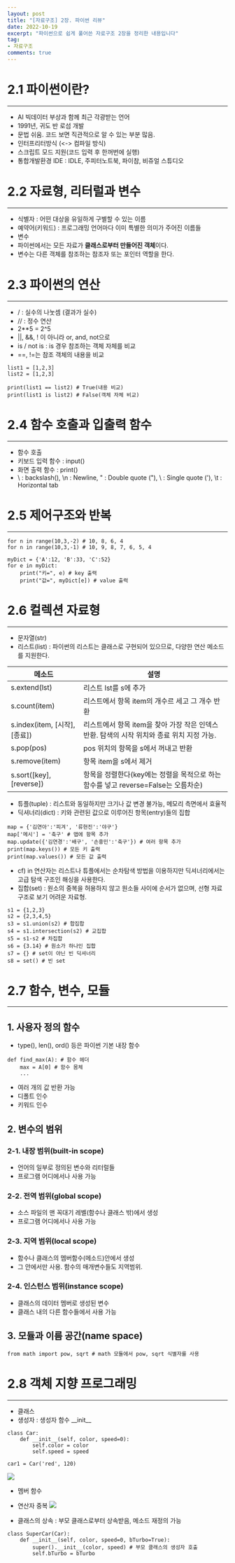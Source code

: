 ```yaml
---
layout: post  
title: "[자료구조] 2장. 파이썬 리뷰"
date: 2022-10-19
excerpt: "파이썬으로 쉽게 풀어쓴 자료구조 2장을 정리한 내용입니다"
tag:
- 자료구조
comments: true
--- 
```


# 2.1 파이썬이란?

---

- AI 빅데이터 부상과 함께 최근 각광받는 언어
- 1991년, 귀도 반 로섬 개발
- 문법 쉬움. 코드 보면 직관적으로 알 수 있는 부분 많음.
- 인터프리터방식 (<-> 컴파일 방식)
- 스크립트 모드 지원(코드 입력 후 한꺼번에 실행)
- 통합개발환경 IDE : IDLE, 주피터노트북, 파이참, 비쥬얼 스튜디오

# 2.2 자료형, 리터럴과 변수

---

- 식별자 : 어떤 대상을 유일하게 구별할 수 있는 이름
- 예약어(키워드) : 프로그래밍 언어마다 이미 특별한 의미가 주어진 이름들
- 변수
- 파이썬에서는 모든 자료가 **클래스로부터 만들어진 객체**이다.
- 변수는 다른 객체를 참조하는 참조자 또는 포인터 역할을 한다.

# 2.3 파이썬의 연산

---

- / : 실수의 나눗셈 (결과가 실수)
- // : 정수 연산
- 2**5 = 2^5
- \|\|, &&, ! 이 아니라 or, and, not으로
- is / not is : is 경우 참조하는 객체 자체를 비교
- ==, !=는 참조 객체의 내용을 비교

```
list1 = [1,2,3]
list2 = [1,2,3]

print(list1 == list2) # True(내용 비교)
print(list1 is list2) # False(객체 자체 비교)
```
# 2.4 함수 호출과 입출력 함수

---

- 함수 호출
- 키보드 입력 함수 : input()
- 화면 출력 함수 : print()
- \\ : backslash(\), \n : Newline, \" : Double quote ("), \ : Single quote ('), \t : Horizontal tab

# 2.5 제어구조와 반복

---

```
for n in range(10,3,-2) # 10, 8, 6, 4
for n in range(10,3,-1) # 10, 9, 8, 7, 6, 5, 4
```

```
myDict = {'A':12, 'B':33, 'C':52}
for e in myDict:
    print("키=", e) # key 출력
    print("값=", myDict[e]) # value 출력
```

# 2.6 컬렉션 자료형

---

- 문자열(str)
- 리스트(list) : 파이썬의 리스트는 클래스로 구현되어 있으므로, 다양한 연산 메소드를 지원한다.

|메소드|설명|
|---|-------|
|s.extend(lst)|리스트 lst를 s에 추가|
|s.count(item)|리스트에서 항목 item의 개수르 세고 그 개수 반환|
|s.index(item, [시작], [종료])|리스트에서 항목 item을 찾아 가장 작은 인덱스 반환. 탐색의 시작 위치와 종료 위치 지정 가능.|
|s.pop(pos)|pos 위치의 항목을 s에서 꺼내고 반환|
|s.remove(item)|항목 item을 s에서 제거|
|s.sort([key], [reverse])|항목을 정렬한다(key에는 정렬을 목적으로 하는 함수를 넣고 reverse=False는 오름차순)|

- 튜플(tuple) : 리스트와 동일하지만 크기나 값 변경 불가능, 메모리 측면에서 효율적
- 딕셔너리(dict) : 키와 관련된 값으로 이루어진 항목(entry)들의 집합
```
map = {'김연아':'피겨', '류현진':'야구'}
map['메시'] = '축구' # 맵에 항목 추가
map.update({'김연경':'배구', '손흥민':'축구'}) # 여러 항목 추가
print(map.keys()) # 모든 키 출력
print(map.values()) # 모든 값 출력
```
- cf) in 연산자는 리스트나 튜플에서는 순차탐색 방법을 이용하지만 딕셔너리에서는 고급 탐색 구조인 해싱을 사용한다. 
- 집합(set) : 원소의 중복을 허용하지 않고 원소들 사이에 순서가 없으며, 선형 자료구조로 보기 어려운 자료형.
```
s1 = {1,2,3}
s2 = {2,3,4,5}
s3 = s1.union(s2) # 합집합
s4 = s1.intersection(s2) # 교집합
s5 = s1-s2 # 차집합
s6 = {3.14} # 원소가 하나인 집합
s7 = {} # set이 아닌 빈 딕셔너리
s8 = set() # 빈 set
```

# 2.7 함수, 변수, 모듈

---

## 1. 사용자 정의 함수

- type(), len(), ord() 등은 파이썬 기본 내장 함수

```
def find_max(A): # 함수 헤더
    max = A[0] # 함수 몸체
    ...
```
- 여러 개의 값 반환 가능
- 디폴트 인수
- 키워드 인수

## 2. 변수의 범위

### 2-1. 내장 범위(built-in scope)
- 언어의 일부로 정의된 변수와 리터럴들
- 프로그램 어디에서나 사용 가능

### 2-2. 전역 범위(global scope)
- 소스 파일의 맨 꼭대기 레벨(함수나 클래스 밖)에서 생성
- 프로그램 어디에서나 사용 가능

### 2-3. 지역 범위(local scope)
- 함수나 클래스의 멤버함수(메소드)안에서 생성
- 그 안에서만 사용. 함수의 매개변수들도 지역범위.

### 2-4. 인스턴스 범위(instance scope)
- 클래스의 데이터 멤버로 생성된 변수
- 클래스 내의 다른 함수들에서 사용 가능

## 3. 모듈과 이름 공간(name space)

```
from math import pow, sqrt # math 모듈에서 pow, sqrt 식별자를 사용
```

# 2.8 객체 지향 프로그래밍

---

- 클래스
- 생성자 : 생성자 함수 \_\_init\_\_
```
class Car:
    def __init__(self, color, speed=0):
        self.color = color
        self.speed = speed

car1 = Car('red', 120)
```

![](https://user-images.githubusercontent.com/77424107/196892593-f634ef35-ec2f-461e-8539-e9d4fa6ba723.png)

- 멤버 함수

- 연산자 중복
![](https://user-images.githubusercontent.com/77424107/196893563-05d300e5-d5cd-4c51-b8a3-174a233be8a0.png)

- 클래스의 상속 : 부모 클래스로부터 상속받음, 메소드 재정의 가능
```
class SuperCar(Car):
    def __init__(self, color, speed=0, bTurbo=True):
        super().__init__(color, speed) # 부모 클래스의 생성자 호출
        self.bTurbo = bTurbo
```
